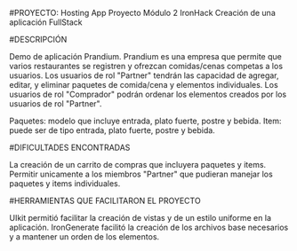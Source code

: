 #PROYECTO: Hosting App
          Proyecto Módulo 2 IronHack
          Creación de una aplicación FullStack

#DESCRIPCIÓN

Demo de aplicación Prandium. Prandium es una empresa que permite que varios restaurantes se registren y ofrezcan
comidas/cenas competas a los usuarios. Los usuarios de rol "Partner" tendrán las capacidad de agregar, editar, y eliminar
paquetes de comida/cena y elementos individuales. Los usuarios de rol "Comprador" podrán ordenar los elementos creados por 
los usuarios de rol "Partner".

  Paquetes: modelo que incluye entrada, plato fuerte, postre y bebida.
  Item: puede ser de tipo entrada, plato fuerte, postre y bebida.
 

#DIFICULTADES ENCONTRADAS

La creación de un carrito de compras que incluyera paquetes y items.  
Permitir unicamente a los miembros "Partner" que pudieran manejar los paquetes y items individuales.



#HERRAMIENTAS QUE FACILITARON EL PROYECTO

UIkit permitió facilitar la creación de vistas y de un estilo uniforme en la aplicación.
IronGenerate facilitó la creación de los archivos base necesarios y a mantener un orden de los elementos.

